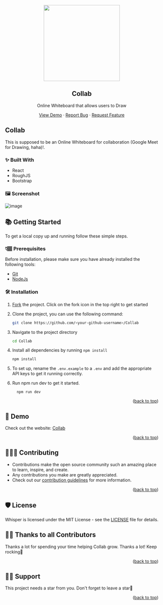 <div align="center">
  <img src="https://github.com/oluwakayodemike/Collab/assets/104535663/57f5aeb8-1f3e-419e-b81b-fb28e1a04b48" width="250px">
  <h2>Collab</h2>
  <p>Online Whiteboard that allows users to Draw</p>

  <p  align="center">
    <a href="https://collab.brimble.app/">View Demo</a>
    ·
    <a href="https://github.com/oluwakayodemike/collab/issues/new?assignees=&labels=bug&template=bug.yml&title=%5BBUG%5D+%3Cdescription%3E">Report Bug</a>
    ·
    <a href="https://github.com/oluwakayodemike/collab/issues/new?assignees=&labels=feature&template=features.yml&title=%5BFEATURE%5D+%3Cdescription%3E">Request Feature</a>
  </p>
</div>

## Collab


This is supposed to be an Online Whiteboard for collaboration (Google Meet for Drawing, haha)!.

### ✨ Built With
- React
- RoughJS
- Bootstrap

### 🖼️ Screenshot

![image](https://github.com/oluwakayodemike/Collab/assets/104535663/f6d2c36a-1b0c-4285-9ac6-c70d550126af)

## 📚 Getting Started

To get a local copy up and running follow these simple steps.

### 👇🏽 Prerequisites

Before installation, please make sure you have already installed the following tools:

- [Git](https://git-scm.com/downloads)
- [NodeJs](https://nodejs.org/en/download/)

### 🛠️ Installation

1. [Fork](https://github.com/oluwakayodemike/collab/fork) the project. Click on the fork icon in the top right to get started
2. Clone the project, you can use the following command:

   ```bash
   git clone https://github.com/<your-github-username>/Collab
   ```

3. Navigate to the project directory

   ```bash
   cd Collab
   ```

4. Install all dependencies by running `npm install`

   ```bash
   npm install
   ```

5. To set up, rename the `.env.example` to a `.env` and add the appropriate API keys to get it running correctly. 

7. Run npm run dev to get it started.
   ```
     npm run dev
   ```

<p align="right">(<a href="#top">back to top</a>)</p>

## 🎨 Demo

Check out the website: [Collab](https://Collab.brimble.app/)

<p align="right">(<a href="#top">back to top</a>)</p>

## 👩🏽‍💻 Contributing

- Contributions make the open source community such an amazing place to learn, inspire, and create.
- Any contributions you make are greatly appreciated.
- Check out our [contribution guidelines](/CONTRIBUTING.md) for more information.

<p align="right">(<a href="#top">back to top</a>)</p>

## 🛡️ License

Whisper is licensed under the MIT License - see the [LICENSE](LICENSE) file for details.

## 💪🏽 Thanks to all Contributors

Thanks a lot for spending your time helping Collab grow. Thanks a lot! Keep rocking🍻

<!-- [![Contributors](https://contrib.rocks/image?repo=Dun-sin/Whisper)](https://github.com/oluwakayodemike/collab/graphs/contributors) -->

<p align="right">(<a href="#top">back to top</a>)</p>

## 🙏🏽 Support

This project needs a star️ from you. Don't forget to leave a star🌟

<p align="right">(<a href="#top">back to top</a>)</p>

